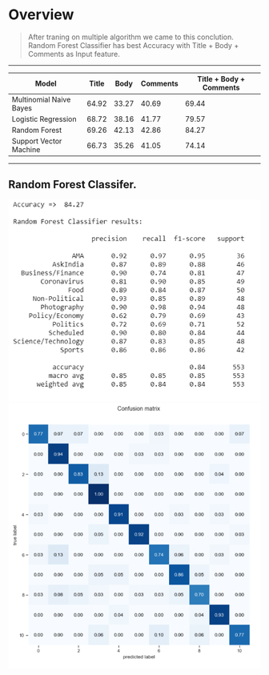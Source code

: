 # Overview
> After traning on multiple algorithm we came to this conclution.  
> Random Forest Classifier has best Accuracy with Title + Body + Comments as Input feature.
*** 
| Model | Title | Body | Comments | Title + Body + Comments|
|-|-|-|-|-|
|Multinomial Naive Bayes | 64.92|33.27|40.69|69.44|
|Logistic Regression |68.72|38.16|41.77|79.57|
| Random Forest|69.26|42.13|42.86|84.27|
|Support Vector Machine |66.73| 35.26|41.05|74.14|
***
## Random Forest Classifer.
![randomAccuracy](../WebApp/Screenshot/randomAccuracy.png)
![confusion](../WebApp/Screenshot/confusion.png)

